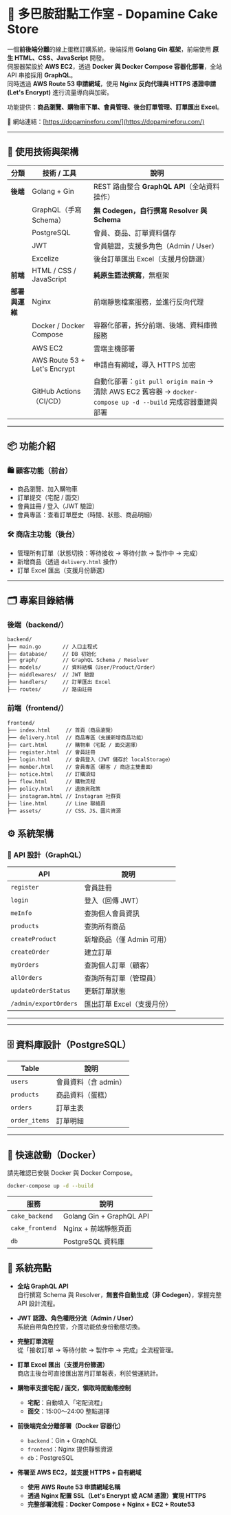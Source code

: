 # 🍰 多巴胺甜點工作室 - Dopamine Cake Store

一個**前後端分離**的線上蛋糕訂購系統，後端採用 **Golang Gin 框架**，前端使用 **原生 HTML、CSS、JavaScript** 開發。  
伺服器架設於 **AWS EC2**，透過 **Docker 與 Docker Compose 容器化部署**，全站 API 串接採用 **GraphQL**。  
同時透過 **AWS Route 53 申請網域**，使用 **Nginx 反向代理與 HTTPS 憑證申請 (Let's Encrypt)** 進行流量導向與加密。

功能提供：**商品瀏覽、購物車下單、會員管理、後台訂單管理、訂單匯出 Excel**。

🔗 網站連結：[https://dopamineforu.com/](https://dopamineforu.com/)

---

## 🔧 使用技術與架構

| 分類              | 技術 / 工具                     | 說明 |
| ----------------- | ------------------------------- | ---------------------------------------- |
| **後端**          | Golang + Gin                    | REST 路由整合 **GraphQL API**（全站資料操作） |
|                   | GraphQL（手寫 Schema）         | **無 Codegen，自行撰寫 Resolver 與 Schema** |
|                   | PostgreSQL                      | 會員、商品、訂單資料儲存 |
|                   | JWT                             | 會員驗證，支援多角色（Admin / User） |
|                   | Excelize                        | 後台訂單匯出 Excel（支援月份篩選） |
| **前端**          | HTML / CSS / JavaScript         | **純原生語法撰寫**，無框架 |
| **部署與運維**     | Nginx                           | 前端靜態檔案服務，並進行反向代理 |
|                   | Docker / Docker Compose         | 容器化部署，拆分前端、後端、資料庫微服務 |
|                   | AWS EC2                         | 雲端主機部署 |
|                   | AWS Route 53 + Let's Encrypt    | 申請自有網域，導入 HTTPS 加密 |
|                   | GitHub Actions（CI/CD）         | 自動化部署：`git pull origin main` → 清除 AWS EC2 舊容器 → `docker-compose up -d --build` 完成容器重建與部署 |

---

## 📦 功能介紹

### 🛍️ 顧客功能（前台）

- 商品瀏覽、加入購物車  
- 訂單提交（宅配 / 面交）
- 會員註冊 / 登入（JWT 驗證）
- 會員專區：查看訂單歷史（時間、狀態、商品明細）

### 🛠️ 商店主功能（後台）

- 管理所有訂單（狀態切換：等待接收 → 等待付款 → 製作中 → 完成）
- 新增商品（透過 `delivery.html` 操作）
- 訂單 Excel 匯出（支援月份篩選）

---

## 🗂️ 專案目錄結構

### 後端（backend/）
```
backend/
├── main.go       // 入口主程式
├── database/     // DB 初始化
├── graph/        // GraphQL Schema / Resolver
├── models/       // 資料結構（User/Product/Order）
├── middlewares/  // JWT 驗證
├── handlers/     // 訂單匯出 Excel
├── routes/       // 路由註冊
```

### 前端（frontend/）

```
frontend/
├── index.html     // 首頁（商品瀏覽）
├── delivery.html  // 商品專區（支援新增商品功能）
├── cart.html      // 購物車（宅配 / 面交選擇）
├── register.html  // 會員註冊
├── login.html     // 會員登入（JWT 儲存於 localStorage）
├── member.html    // 會員專區（顧客 / 商店主雙畫面）
├── notice.html    // 訂購須知
├── flow.html      // 購物流程
├── policy.html    // 退換貨政策
├── instagram.html // Instagram 社群頁
├── line.html      // Line 聯絡頁
├── assets/        // CSS、JS、圖片資源
```

## ⚙️ 系統架構

### 🔗 API 設計（GraphQL）

| API                     | 說明                        |
| ---------------------- | --------------------------- |
| `register`              | 會員註冊                    |
| `login`                 | 登入（回傳 JWT）            |
| `meInfo`                | 查詢個人會員資訊             |
| `products`              | 查詢所有商品                 |
| `createProduct`         | 新增商品（僅 Admin 可用）    |
| `createOrder`           | 建立訂單                     |
| `myOrders`              | 查詢個人訂單（顧客）         |
| `allOrders`             | 查詢所有訂單（管理員）       |
| `updateOrderStatus`     | 更新訂單狀態                 |
| `/admin/exportOrders`   | 匯出訂單 Excel（支援月份）   |

---

---

## 🗄️ 資料庫設計（PostgreSQL）

| Table          | 說明                |
| -------------- | ------------------- |
| `users`        | 會員資料（含 admin） |
| `products`     | 商品資料（蛋糕）    |
| `orders`       | 訂單主表            |
| `order_items`  | 訂單明細            |

---

## 🚀 快速啟動（Docker）

請先確認已安裝 Docker 與 Docker Compose。

```bash
docker-compose up -d --build
```

| 服務              | 說明                       |
| --------------- | ------------------------ |
| `cake_backend`  | Golang Gin + GraphQL API |
| `cake_frontend` | Nginx + 前端靜態頁面           |
| `db`            | PostgreSQL 資料庫           |

## 🌟 系統亮點

- **全站 GraphQL API**  
  自行撰寫 Schema 與 Resolver，**無套件自動生成（非 Codegen）**，掌握完整 API 設計流程。

- **JWT 認證、角色權限分流（Admin / User）**  
  系統自帶角色控管，介面功能依身份動態切換。

- **完整訂單流程**  
  從「接收訂單 → 等待付款 → 製作中 → 完成」全流程管理。

- **訂單 Excel 匯出（支援月份篩選）**  
  商店主後台可直接匯出當月訂單報表，利於營運統計。

- **購物車支援宅配 / 面交，領取時間動態控制**  
  - **宅配**：自動填入「宅配流程」  
  - **面交**：15:00～24:00 整點選擇

- **前後端完全分離部署（Docker 容器化）**  
  - `backend`：Gin + GraphQL  
  - `frontend`：Nginx 提供靜態資源  
  - `db`：PostgreSQL

- **佈署至 AWS EC2，並支援 HTTPS + 自有網域**  
  - **使用 AWS Route 53 申請網域名稱**  
  - **透過 Nginx 配置 SSL（Let's Encrypt 或 ACM 憑證）實現 HTTPS**  
  - **完整部署流程：Docker Compose + Nginx + EC2 + Route53**
